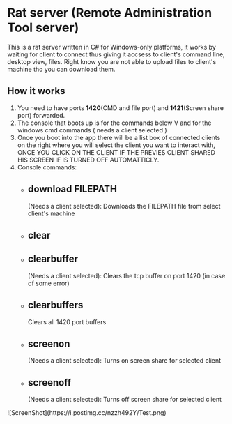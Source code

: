 <h1>Rat server (Remote Administration Tool server)</h1>

This is a rat server written in C# for Windows-only platforms, it works by waiting for client to connect thus giving it accsess to client's command line, desktop view, files.
Right know you are not able to upload files to client's machine tho you can download them.

<h2> How it works </h2>
<ol>
        <li> You need to have ports <b>1420</b>(CMD and file port) and <b>1421</b>(Screen share port) forwarded.</li>
        <li> The console that boots up is for the commands below V and for the windows cmd commands ( needs a client selected )
        <li> Once you boot into the app there will be a list box of connected clients on the right where you will select the client you want to interact with, ONCE YOU CLICK ON THE CLIENT IF THE PREVIES CLIENT SHARED HIS SCREEN IF IS TURNED OFF AUTOMATTICLY.
        <li> 
                Console commands:
                <ul>
                        <li> <h2>download FILEPATH</h2>(Needs a client selected): Downloads the FILEPATH file from select client's machine </li>
                        <li> <h2>clear</h2> </li>
                        <li> <h2>clearbuffer</h2>(Needs a client selected): Clears the tcp buffer on port 1420 (in case of some error)</li> 
                        <li> <h2>clearbuffers</h2> Clears all 1420 port buffers</li> 
                        <li> <h2>screenon</h2>  (Needs a client selected): Turns on screen share for selected client</li> 
                        <li> <h2>screenoff</h2>  (Needs a client selected): Turns off screen share for selected client</li> 
                </ul>
        </li>
</ol>
![ScreenShot](https://i.postimg.cc/nzzh492Y/Test.png)
